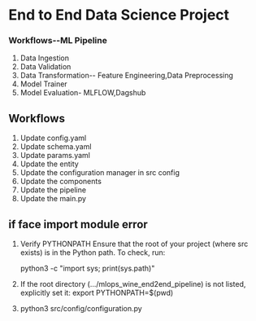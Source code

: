 # End to End Data Science Project

### Workflows--ML Pipeline

1. Data Ingestion
2. Data Validation
3. Data Transformation-- Feature Engineering,Data Preprocessing
4. Model Trainer
5. Model Evaluation- MLFLOW,Dagshub

## Workflows

1. Update config.yaml
2. Update schema.yaml
3. Update params.yaml
4. Update the entity
5. Update the configuration manager in src config
6. Update the components
7. Update the pipeline
8. Update the main.py

## if face import module error

1. Verify PYTHONPATH
   Ensure that the root of your project (where src exists) is in the Python path. To check, run:

   python3 -c "import sys; print(sys.path)"

2. If the root directory (.../mlops_wine_end2end_pipeline) is not listed, explicitly set it:
   export PYTHONPATH=$(pwd)

3. python3 src/config/configuration.py
